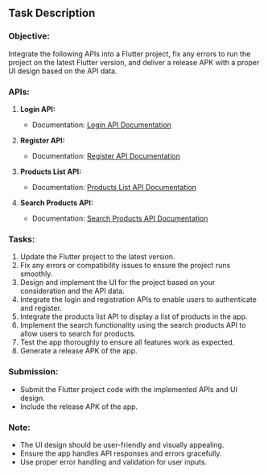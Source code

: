## Task Description

### Objective:
Integrate the following APIs into a Flutter project, fix any errors to run the project on the latest Flutter version, and deliver a release APK with a proper UI design based on the API data.

### APIs:
1. **Login API:**
   - Documentation: [Login API Documentation](https://dummyjson.com/docs/auth#login)

2. **Register API:**
   - Documentation: [Register API Documentation](https://dummyjson.com/docs/users#add)

3. **Products List API:**
   - Documentation: [Products List API Documentation](https://dummyjson.com/docs/products#all)

4. **Search Products API:**
   - Documentation: [Search Products API Documentation](https://dummyjson.com/docs/products#search)

### Tasks:
1. Update the Flutter project to the latest version.
2. Fix any errors or compatibility issues to ensure the project runs smoothly.
3. Design and implement the UI for the project based on your consideration and the API data.
4. Integrate the login and registration APIs to enable users to authenticate and register.
5. Integrate the products list API to display a list of products in the app.
6. Implement the search functionality using the search products API to allow users to search for products.
7. Test the app thoroughly to ensure all features work as expected.
8. Generate a release APK of the app.

### Submission:
- Submit the Flutter project code with the implemented APIs and UI design.
- Include the release APK of the app.

### Note:
- The UI design should be user-friendly and visually appealing.
- Ensure the app handles API responses and errors gracefully.
- Use proper error handling and validation for user inputs.